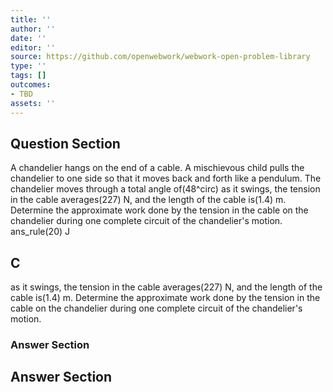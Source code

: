 ```yaml
---
title: ''
author: ''
date: ''
editor: ''
source: https://github.com/openwebwork/webwork-open-problem-library
type: ''
tags: []
outcomes:
- TBD
assets: ''
---
```


## Question Section 

 
  
A chandelier hangs on the end of a cable. A mischievous child pulls the chandelier to one side so that it moves back and forth like a pendulum. The chandelier moves through a total angle of(48^circ) as it swings, the tension in the cable averages(227) N, and the length of the cable is(1.4) m. Determine the approximate work done by the tension in the cable on the chandelier during one complete circuit of the chandelier's motion. 
 ans_rule(20) J
## C
as it swings, the tension in the cable averages(227) N, and the length of the cable is(1.4) m. Determine the approximate work done by the tension in the cable on the chandelier during one complete circuit of the chandelier's motion. 
### Answer Section


## Answer Section

